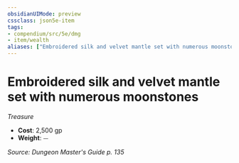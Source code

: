 ```yaml
---
obsidianUIMode: preview
cssclass: json5e-item
tags:
- compendium/src/5e/dmg
- item/wealth
aliases: ["Embroidered silk and velvet mantle set with numerous moonstones"]
---
```

# Embroidered silk and velvet mantle set with numerous moonstones
*Treasure*  

- **Cost**: 2,500 gp
- **Weight**: ⏤

*Source: Dungeon Master's Guide p. 135*